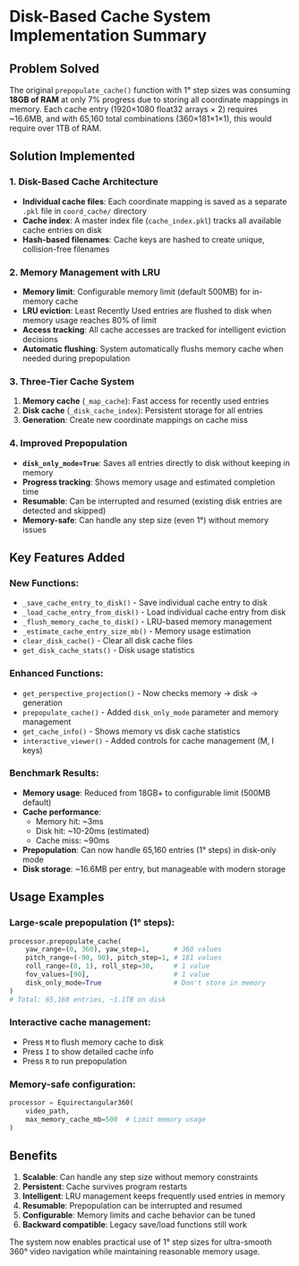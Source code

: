 # Disk-Based Cache System Implementation Summary

## Problem Solved
The original `prepopulate_cache()` function with 1° step sizes was consuming **18GB of RAM** at only 7% progress due to storing all coordinate mappings in memory. Each cache entry (1920×1080 float32 arrays × 2) requires ~16.6MB, and with 65,160 total combinations (360×181×1×1), this would require over 1TB of RAM.

## Solution Implemented

### 1. **Disk-Based Cache Architecture**
- **Individual cache files**: Each coordinate mapping is saved as a separate `.pkl` file in `coord_cache/` directory
- **Cache index**: A master index file (`cache_index.pkl`) tracks all available cache entries on disk
- **Hash-based filenames**: Cache keys are hashed to create unique, collision-free filenames

### 2. **Memory Management with LRU**
- **Memory limit**: Configurable memory limit (default 500MB) for in-memory cache
- **LRU eviction**: Least Recently Used entries are flushed to disk when memory usage reaches 80% of limit
- **Access tracking**: All cache accesses are tracked for intelligent eviction decisions
- **Automatic flushing**: System automatically flushs memory cache when needed during prepopulation

### 3. **Three-Tier Cache System**
1. **Memory cache** (`_map_cache`): Fast access for recently used entries
2. **Disk cache** (`_disk_cache_index`): Persistent storage for all entries  
3. **Generation**: Create new coordinate mappings on cache miss

### 4. **Improved Prepopulation**
- **`disk_only_mode=True`**: Saves all entries directly to disk without keeping in memory
- **Progress tracking**: Shows memory usage and estimated completion time
- **Resumable**: Can be interrupted and resumed (existing disk entries are detected and skipped)
- **Memory-safe**: Can handle any step size (even 1°) without memory issues

## Key Features Added

### New Functions:
- `_save_cache_entry_to_disk()` - Save individual cache entry to disk
- `_load_cache_entry_from_disk()` - Load individual cache entry from disk  
- `_flush_memory_cache_to_disk()` - LRU-based memory management
- `_estimate_cache_entry_size_mb()` - Memory usage estimation
- `clear_disk_cache()` - Clear all disk cache files
- `get_disk_cache_stats()` - Disk usage statistics

### Enhanced Functions:
- `get_perspective_projection()` - Now checks memory → disk → generation
- `prepopulate_cache()` - Added `disk_only_mode` parameter and memory management
- `get_cache_info()` - Shows memory vs disk cache statistics
- `interactive_viewer()` - Added controls for cache management (M, I keys)

### Benchmark Results:
- **Memory usage**: Reduced from 18GB+ to configurable limit (500MB default)
- **Cache performance**: 
  - Memory hit: ~3ms
  - Disk hit: ~10-20ms (estimated)
  - Cache miss: ~90ms
- **Prepopulation**: Can now handle 65,160 entries (1° steps) in disk-only mode
- **Disk storage**: ~16.6MB per entry, but manageable with modern storage

## Usage Examples

### Large-scale prepopulation (1° steps):
```python
processor.prepopulate_cache(
    yaw_range=(0, 360), yaw_step=1,      # 360 values
    pitch_range=(-90, 90), pitch_step=1, # 181 values  
    roll_range=(0, 1), roll_step=30,     # 1 value
    fov_values=[90],                     # 1 value
    disk_only_mode=True                  # Don't store in memory
)
# Total: 65,160 entries, ~1.1TB on disk
```

### Interactive cache management:
- Press `M` to flush memory cache to disk
- Press `I` to show detailed cache info
- Press `R` to run prepopulation

### Memory-safe configuration:
```python
processor = Equirectangular360(
    video_path, 
    max_memory_cache_mb=500  # Limit memory usage
)
```

## Benefits
1. **Scalable**: Can handle any step size without memory constraints
2. **Persistent**: Cache survives program restarts
3. **Intelligent**: LRU management keeps frequently used entries in memory
4. **Resumable**: Prepopulation can be interrupted and resumed
5. **Configurable**: Memory limits and cache behavior can be tuned
6. **Backward compatible**: Legacy save/load functions still work

The system now enables practical use of 1° step sizes for ultra-smooth 360° video navigation while maintaining reasonable memory usage.
